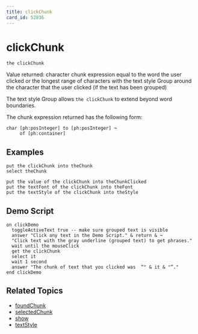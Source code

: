 ```yaml
---
title: clickChunk
card_id: 52836
---
```


# clickChunk

```
the clickChunk
```

Value returned: character chunk expression equal to the word the user clicked or the longest range of characters with the text style Group around the character that the user clicked (if the text has been grouped)  

The text style Group allows `the clickChunk` to extend beyond word boundaries.

The chunk expression returned has the following form:

```
char [ph:posInteger] to [ph:posInteger] ¬
     of [ph:container]
```

## Examples

```
put the clickChunk into theChunk
select theChunk

put the value of the clickChunk into theChunkClicked
put the textFont of the clickChunk into theFont
put the textStyle of the clickChunk into theStyle
```

## Demo Script

```
on clickDemo
  toggleActiveText true -- make sure grouped text is visible
  answer "Click any text in the Demo Script." & return & ¬
  "Click text with the gray underline (grouped text) to get phrases."
  wait until the mouseClick
  get the clickChunk
  select it
  wait 1 second
  answer "The chunk of text that you clicked was  “" & it & "”."
end clickDemo
```

## Related Topics

* [foundChunk](/HyperTalkReference/functions/foundChunk)
* [selectedChunk](/HyperTalkReference/functions/selectedChunk)
* [show](/HyperTalkReference/commands/show)
* [textStyle](/HyperTalkReference/properties/textStyle)
